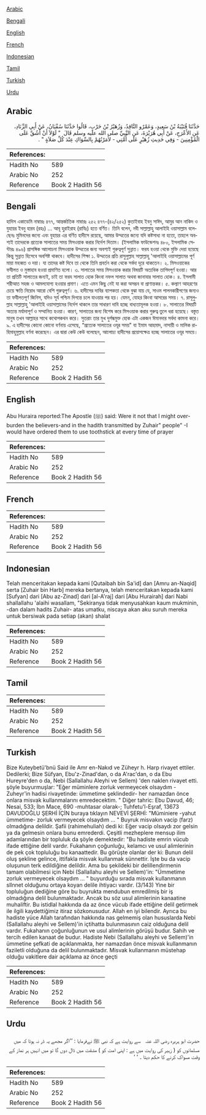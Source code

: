 [Arabic](#arabic)

[Bengali](#bengali)

[English](#english)

[French](#french)

[Indonesian](#indonesian)

[Tamil](#tamil)

[Turkish](#turkish)

[Urdu](#urdu)

## Arabic


<div dir="rtl" lang="ar" style={{fontSize:'larger',backgroundColor:'#f8f9fa',padding:20}}>
حَدَّثَنَا قُتَيْبَةُ بْنُ سَعِيدٍ، وَعَمْرٌو النَّاقِدُ، وَزُهَيْرُ بْنُ حَرْبٍ، قَالُوا حَدَّثَنَا سُفْيَانُ، عَنْ أَبِي الزِّنَادِ، عَنِ الأَعْرَجِ، عَنْ أَبِي هُرَيْرَةَ، عَنِ النَّبِيِّ صلى الله عليه وسلم قَالَ ‏ "‏ لَوْلاَ أَنْ أَشُقَّ عَلَى الْمُؤْمِنِينَ - وَفِي حَدِيثِ زُهَيْرٍ عَلَى أُمَّتِي - لأَمَرْتُهُمْ بِالسِّوَاكِ عِنْدَ كُلِّ صَلاَةٍ ‏"‏ ‏.‏
</div>
<div style={{backgroundColor:'#f8f9fa',padding:20, marginBottom: 10}}><table> <thead> <tr> <th>References:</th> <th></th> </tr> </thead> <tbody><tr><td>Hadith No</td><td>589</td></tr><tr><td>Arabic No</td><td>252</td></tr><tr><td>Reference</td><td>Book 2 Hadith 56</td></tr></tbody></table></div>

## Bengali


<div dir="ltr" lang="bn" style={{fontSize:'larger',backgroundColor:'#f8f9fa',padding:20}}>
হাদিস একাডেমি নাম্বারঃ ৪৭৭, আন্তর্জাতিক নাম্বারঃ ২৫২ ৪৭৭-(৪২/২৫২) কুতাইবাহ ইবনু সাঈদ, আমুর আন নাকিদ ও যুহায়র ইবনু হারব (রহঃ) ... আবূ হুরাইরাহ (রাযিঃ) হতে বর্ণিত। তিনি বলেন, নবী সাল্লাল্লাহু আলাইহি ওয়াসাল্লাম বলেছেনঃ মুমিনদের জন্যে এবং যুহায়র এর বর্ণিত হাদীসে রয়েছে, আমার উম্মতের জন্যে যদি কষ্টসাধ্য না হতো, তাহলে অবশ্যই তাদেরকে প্রত্যেক সালাতের সময় মিসওয়াক করার নির্দেশ দিতাম। (ইসলামিক ফাউন্ডেশনঃ ৪৮০, ইসলামিক সেন্টারঃ ৪৯৬) প্রাসঙ্গিক আলোচনা মিসওয়াক উম্মতের জন্য অবশ্যই গুরুত্বপূর্ণ সুন্নাত। ফরয হওয়া থেকে মুক্তি দেয়া হয়েছে কিন্তু সুন্নাত হিসেবে অবশিষ্ট থাকবে। হাদীসের শিক্ষা ১. উম্মতের প্রতি রাসুলুল্লাহ সাল্লাল্লাহু 'আলাইহি ওয়াসাল্লামের পূর্ণ মায়া মহব্বত ও দয়া। যা তাদের কষ্ট দিবে তা থেকে তিনি প্রবর্তন করা থেকে সর্বদা দূরে থাকতেন। ২. মিসওয়াকের ফযীলত ও মুস্তাহাব হওয়া প্রমাণিত হলো। ৩. সালাতের সময় মিসওয়াক করার বিষয়টি অত্যধিক তাগিদপূর্ণ হওয়া। আর তা প্রতিটি সালাতের জন্যই, চাই তা ফরয সালাত হোক কিংবা নফল সালাত অথবা জানাযার সালাত হোক। ৪. ইসলামী শরীআত সহজ ও আমলযোগ্য হওয়ার প্রমাণ। এতে এমন কিছু নেই যা করা অসম্ভব বা প্রাণান্তকর। ৫. কল্যাণ আহরণের চেয়ে ক্ষতি নিরোধ আরো বেশি গুরুত্বপূর্ণ। ৬. হাদীসের দাবির ব্যাপকতা থেকে বুঝা যায় যে, সাওম পালনকারীগণের জন্যও তা ফযীলতপূর্ণ জিনিস, যদিও সূর্য পশ্চিম দিগন্তে চলে যাওয়ার পর হয়। যেমন, যোহর কিংবা আসরের সময়। ৭. রাসূলুল্লাহ সাল্লাল্লাহু 'আলাইহি ওয়াসাল্লামের নির্দেশ থাকলে তার সাধারণ দাবি হচ্ছে বাধ্যতামূলক হওয়া। ৮. সালাতের বিষয়টি অত্যন্ত মর্যাদাপূর্ণ ও সম্মানিত হওয়া। কারণ, সালাতের জন্য বিশেষ করে মিসওয়াক করার গুরুত্ব তুলে ধরা হয়েছে। বস্তুত মানুষ তখন আল্লাহর সাথে কথোপকথন করে। সুতরাং তার মুখ দুর্গন্ধমুক্ত হোক এটা একজন ঈমানদার সর্বদা কামনা করে। ৯. এ হাদীসের কোনো কোনো বর্ণনায় এসেছে, “প্রত্যেক সালাতের ওযূর সময়" যা ইমাম আহমাদ, নাসায়ী ও মালিক রাহিমাহুমুল্লাহ বর্ণনা করেছেন। এর দ্বারা কেউ কেউ বলেছেন, আলোচ্য হাদীসের প্রয়োগক্ষেত্র হচ্ছে সালাতের ওযূর সময়ে।
</div>
<div style={{backgroundColor:'#f8f9fa',padding:20, marginBottom: 10}}><table> <thead> <tr> <th>References:</th> <th></th> </tr> </thead> <tbody><tr><td>Hadith No</td><td>589</td></tr><tr><td>Arabic No</td><td>252</td></tr><tr><td>Reference</td><td>Book 2 Hadith 56</td></tr></tbody></table></div>

## English


<div dir="ltr" lang="en" style={{fontSize:'larger',backgroundColor:'#f8f9fa',padding:20}}>
Abu Huraira reported:The Apostle (ﷺ) said: Were it not that I might over-burden the believers-and in the hadith transmitted by Zuhair" people" -I would have ordered them to use toothstick at every time of prayer
</div>
<div style={{backgroundColor:'#f8f9fa',padding:20, marginBottom: 10}}><table> <thead> <tr> <th>References:</th> <th></th> </tr> </thead> <tbody><tr><td>Hadith No</td><td>589</td></tr><tr><td>Arabic No</td><td>252</td></tr><tr><td>Reference</td><td>Book 2 Hadith 56</td></tr></tbody></table></div>

## French


<div dir="ltr" lang="fr" style={{fontSize:'larger',backgroundColor:'#f8f9fa',padding:20}}>

</div>
<div style={{backgroundColor:'#f8f9fa',padding:20, marginBottom: 10}}><table> <thead> <tr> <th>References:</th> <th></th> </tr> </thead> <tbody><tr><td>Hadith No</td><td>589</td></tr><tr><td>Arabic No</td><td>252</td></tr><tr><td>Reference</td><td>Book 2 Hadith 56</td></tr></tbody></table></div>

## Indonesian


<div dir="ltr" lang="id" style={{fontSize:'larger',backgroundColor:'#f8f9fa',padding:20}}>
Telah menceritakan kepada kami [Qutaibah bin Sa'id] dan [Amru an-Naqid] serta [Zuhair bin Harb] mereka bertanya, telah menceritakan kepada kami [Sufyan] dari [Abu az-Zinad] dari [al-A'raj] dari [Abu Hurairah] dari Nabi shallallahu 'alaihi wasallam, "Sekiranya tidak menyusahkan kaum mukminin, -dan dalam hadits Zuhair- atas umatku, niscaya akan aku suruh mereka untuk bersiwak pada setiap (akan) shalat
</div>
<div style={{backgroundColor:'#f8f9fa',padding:20, marginBottom: 10}}><table> <thead> <tr> <th>References:</th> <th></th> </tr> </thead> <tbody><tr><td>Hadith No</td><td>589</td></tr><tr><td>Arabic No</td><td>252</td></tr><tr><td>Reference</td><td>Book 2 Hadith 56</td></tr></tbody></table></div>

## Tamil


<div dir="ltr" lang="ta" style={{fontSize:'larger',backgroundColor:'#f8f9fa',padding:20}}>

</div>
<div style={{backgroundColor:'#f8f9fa',padding:20, marginBottom: 10}}><table> <thead> <tr> <th>References:</th> <th></th> </tr> </thead> <tbody><tr><td>Hadith No</td><td>589</td></tr><tr><td>Arabic No</td><td>252</td></tr><tr><td>Reference</td><td>Book 2 Hadith 56</td></tr></tbody></table></div>

## Turkish


<div dir="ltr" lang="tr" style={{fontSize:'larger',backgroundColor:'#f8f9fa',padding:20}}>
Bize Kuteybetü'bnü Said ile Amr en-Nakıd ve Züheyr h. Harp rivayet ettiler. Dedilerki; Bize Süfyan, Ebu'z-Zinad'dan, o da A'rac'dan, o da Ebu Hureyre'den o da, Nebi (Sallallahu Aleyhi ve Sellem) 'den naklen rivayet etti. şöyle buyurmuşlar: "Eğer müminlere zorluk vermeyecek olsaydım -Zuheyr'in hadisi rivayetinde: ümmetime şeklindedir- her namazdan önce onlara misvak kullanmalarını emredecektim. " Diğer tahric: Ebu Davud, 46; Nesai, 533; İbn Mace, 690 -muhtasar olarak-; Tuhfetu'l-Eşraf, 13673 DAVUDOĞLU ŞERHİ İÇİN buraya tıklayın NEVEVİ ŞERHİ: "Müminiere -yahut ümmetime- zorluk vermeyecek olsaydım ... " Buyruk misvakın vacip (farz) olmadığına delildir. Şafii (rahimehuliah) dedi ki: Eğer vacip olsaydı zor gelsin ya da gelmesin onlara bunu emrederdi. Çeşitli mezheplere mensup ilim adamlarından bir topluluk da şöyle demektedir: "Bu hadiste emrin vücub ifade ettiğine delil vardır. Fukahanın çoğunluğu, kelamcı ve usul alimlerinin de pek çok topluluğu bu kanaattedir. Bu görüşte olanlar der ki: Bunun delil oluş şekline gelince, ittifakla misvak kullanmak sünnettir. İşte bu da vacip oluşunun terk edildiğine delildir. Ama bu şekildeki bir delillendirmenin tamam olabilmesi için Nebi (Sallallahu aleyhi ve Sellem)'in: "Ümmetime zorluk vermeyecek olsaydım ... " buyurduğu sırada misvak kullanmanın sllnnet olduğunu ortaya koyan delile ihtiyacı vardır. (3/143) Yine bir topluluğun dediğine göre bu buyrukta mendubun emredilmiş bir iş olmadığına delil bulunmaktadır. Ancak bu söz usul alimlerinin kanaatine muhaliftir. Bu istidlal hakkında da az önce vücub ifade ettiğine delil getirmek ile ilgili kaydettiğimiz itiraz sözkonusudur. Allah en iyi bilendir. Ayrıca bu hadiste yüce Allah tarafından hakkında nas gelmemiş olan hususlarda Nebi (Sallallahu aleyhi ve Sellem)'in içtihatta bulunmasının caiz olduğuna delil vardır. Fukahanın çoğunluğunun ve usul alimlerinin görüşü budur. Sahih ve tercih edilen kanaat de budur. Hadiste Nebi (Sallallahu aleyhi ve Sellem)'in ümmetine şefkati de açıklanmakta, her namazdan önce misvak kullanmanın faziletli olduğuna da delil bulunmaktadır. Misvak kullanmanın müstehap olduğu vakitlere dair açıklama az önce geçti
</div>
<div style={{backgroundColor:'#f8f9fa',padding:20, marginBottom: 10}}><table> <thead> <tr> <th>References:</th> <th></th> </tr> </thead> <tbody><tr><td>Hadith No</td><td>589</td></tr><tr><td>Arabic No</td><td>252</td></tr><tr><td>Reference</td><td>Book 2 Hadith 56</td></tr></tbody></table></div>

## Urdu


<div dir="rtl" lang="ur" style={{fontSize:'larger',backgroundColor:'#f8f9fa',padding:20}}>
حضرت ابو ہریرہ ‌رضی ‌اللہ ‌عنہ ‌ ‌ سے روایت ہے کہ نبی ﷺ نےفرمایا : ’’اگر مجھے یہ ڈر نہ ہوتا کہ میں مسلمانوں کو ( زہیر کی روایت میں ہے : اپنی امت کو ) مشقت میں ڈال دوں گا تو میں انہیں ہر نماز کے وقت مسواک کرنے کا حکم دیتا ۔ ‘ ‘
</div>
<div style={{backgroundColor:'#f8f9fa',padding:20, marginBottom: 10}}><table> <thead> <tr> <th>References:</th> <th></th> </tr> </thead> <tbody><tr><td>Hadith No</td><td>589</td></tr><tr><td>Arabic No</td><td>252</td></tr><tr><td>Reference</td><td>Book 2 Hadith 56</td></tr></tbody></table></div>